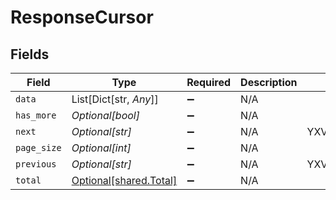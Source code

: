 # ResponseCursor


## Fields

| Field                                                  | Type                                                   | Required                                               | Description                                            | Example                                                |
| ------------------------------------------------------ | ------------------------------------------------------ | ------------------------------------------------------ | ------------------------------------------------------ | ------------------------------------------------------ |
| `data`                                                 | List[Dict[str, *Any*]]                                 | :heavy_minus_sign:                                     | N/A                                                    |                                                        |
| `has_more`                                             | *Optional[bool]*                                       | :heavy_minus_sign:                                     | N/A                                                    |                                                        |
| `next`                                                 | *Optional[str]*                                        | :heavy_minus_sign:                                     | N/A                                                    | YXVsdCBhbmQgYSBtYXhpbXVtIG1heF9yZXN1bHRzLol=           |
| `page_size`                                            | *Optional[int]*                                        | :heavy_minus_sign:                                     | N/A                                                    |                                                        |
| `previous`                                             | *Optional[str]*                                        | :heavy_minus_sign:                                     | N/A                                                    | YXVsdCBhbmQgYSBtYXhpbXVtIG1heF9yZXN1bHRzLol=           |
| `total`                                                | [Optional[shared.Total]](../../models/shared/total.md) | :heavy_minus_sign:                                     | N/A                                                    |                                                        |